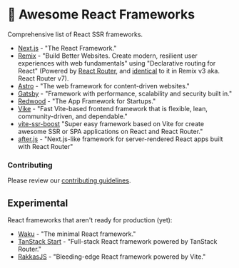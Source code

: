 # 🚀 Awesome React Frameworks

Comprehensive list of React SSR frameworks.

- [Next.js](https://nextjs.org) - "The React Framework."
- [Remix](https://remix.run) - "Build Better Websites. Create modern, resilient user experiences with web fundamentals" using "Declarative routing for React" (Powered by [React Router](https://reactrouter.com/), and [identical](https://remix.run/blog/merging-remix-and-react-router) to it in Remix v3 aka. React Router v7).
- [Astro](https://astro.build) - "The web framework for content-driven websites."
- [Gatsby](https://www.gatsbyjs.com) - "Framework with performance, scalability and security built in."
- [Redwood](https://redwoodjs.com) - "The App Framework for Startups."
- [Vike](https://vike.dev) - "Fast Vite-based frontend framework that is flexible, lean, community-driven, and dependable."
- [vite-ssr-boost](https://github.com/Lomray-Software/vite-ssr-boost) "Super easy framework based on Vite for create awesome SSR or SPA applications on React and React Router."
- [after.js](https://github.com/jaredpalmer/after.js) - "Next.js-like framework for server-rendered React apps built with React Router"

### Contributing

Please review our [contributing guidelines](CONTRIBUTING.md).

## Experimental

React frameworks that aren't ready for production (yet):

- [Waku](https://github.com/dai-shi/waku) - "The minimal React framework."
- [TanStack Start](https://tanstack.com/start/latest) - "Full-stack React framework powered by TanStack Router."
- [RakkasJS](https://github.com/rakkasjs/rakkasjs) - "Bleeding-edge React framework powered by Vite."
